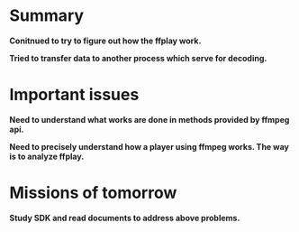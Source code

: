 # Summary #
**Conitnued to try to figure out how the ffplay work.**

**Tried to transfer data to another process which serve for decoding.**

# Important issues #
**Need to understand what works are done in methods provided by ffmpeg api.**

**Need to precisely understand how a player using ffmpeg works. The way is to analyze ffplay.**

# Missions of tomorrow #
**Study SDK and read documents to address above problems.**

